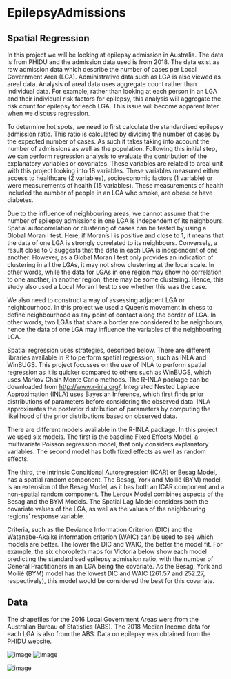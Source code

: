 # EpilepsyAdmissions

## Spatial Regression
In this project we will be looking at epilepsy admission in Australia. The data is from PHIDU and the admission data used is from 2018. The data exist as raw admission data which describe the number of cases per Local Government Area (LGA). Administrative data such as LGA is also viewed as areal data. Analysis of areal data uses aggregate count rather than individual data. For example, rather than looking at each person in an LGA and their individual risk factors for epilepsy, this analysis will aggregate the risk count for epilepsy for each LGA. This issue will become apparent later when we discuss regression.

To determine hot spots, we need to first calculate the standardised epilepsy admission ratio. This ratio is calculated by dividing the number of cases by the expected number of cases. As such it takes taking into account the number of admissions as well as the population. Following this initial step, we can perform regression analysis to evaluate the contribution of the explanatory variables or covariates. These variables are related to areal unit with this project looking into 18 variables. These variables measured either access to healthcare (2 variables), socioeconomic factors (1 variable) or were measurements of health (15 variables). These measurements of health included the number of people in an LGA who smoke, are obese or have diabetes. 

Due to the influence of neighbouring areas, we cannot assume that the number of epilepsy admissions in one LGA is independent of its neighbours. Spatial autocorrelation or clustering of cases can be tested by using a Global Moran I test. Here, if Moran’s I is positive and close to 1, it means that the data of one LGA is strongly correlated to its neighbours. Conversely, a result close to 0 suggests that the data in each LGA is independent of one another. However, as a Global Moran I test only provides an indication of clustering in all the LGAs, it may not show clustering at the local scale. In other words, while the data for LGAs in one region may show no correlation to one another, in another region, there may be some clustering. Hence, this study also used a Local Moran I test to see whether this was the case. 

We also need to construct a way of assessing adjacent LGA or neighbourhood. In this project we used a Queen’s movement in chess to define neighbourhood as any point of contact along the border of LGA. In other words, two LGAs that share a border are considered to be neighbours, hence the data of one LGA may influence the variables of the neighbouring LGA. 

Spatial regression uses strategies, described below. There are different libraries available in R to perform spatial regression, such as INLA and WinBUGS. This project focusses on the use of INLA to perform spatial regression as it is quicker compared to others such as WinBUGS, which uses Markov Chain Monte Carlo methods. 
The R-INLA package can be downloaded from http://www.r-inla.org/. Integrated Nested Laplace Approximation (INLA) uses Bayesian Inference, which first finds prior distributions of parameters before considering the observed data. INLA approximates the posterior distribution of parameters by computing the likelihood of the prior distributions based on observed data. 

There are different models available in the R-INLA package. In this project we used six models. The first is the baseline Fixed Effects Model, a multivariate Poisson regression model, that only considers explanatory variables. The second model has both fixed effects as well as random effects.

The third, the Intrinsic Conditional Autoregression (ICAR) or Besag Model, has a spatial random component. The Besag, York and Mollié (BYM) model, is an extension of the Besag Model, as it has both an ICAR component and a non-spatial random component. The Leroux Model combines aspects of the Besag and the BYM Models. The Spatial Lag Model considers both the covariate values of the LGA, as well as the values of the neighbouring regions' response variable.

Criteria, such as the Deviance Information Criterion (DIC) and the Watanabe-Akaike information criterion (WAIC) can be used to see which models are better. The lower the DIC and WAIC, the better the model fit. For example, the six choropleth maps for Victoria below show each model predicting the standardised epilepsy admission ratio, with the number of General Practitioners in an LGA being the covariate. As the Besag, York and Mollié (BYM) model has the lowest DIC and WAIC (261.57 and 252.27, respectively), this model would be considered the best for this covariate.


## Data
The shapefiles for the 2016 Local Government Areas were from the Australian Bureau of Statistics (ABS). The 2018 Median Income data for each LGA is also from the ABS. Data on epilepsy was obtained from the PHIDU website.

![image](https://user-images.githubusercontent.com/78997343/201897520-09d3281e-7dae-4e75-9fda-f56923723ce5.png)
![image](https://user-images.githubusercontent.com/78997343/201898762-3ce615a0-9822-49b1-a129-bdbe691c1027.png)

![image](https://user-images.githubusercontent.com/78997343/202053906-2eb71584-b3fe-46e9-9223-bbb2dd548f5d.png)

